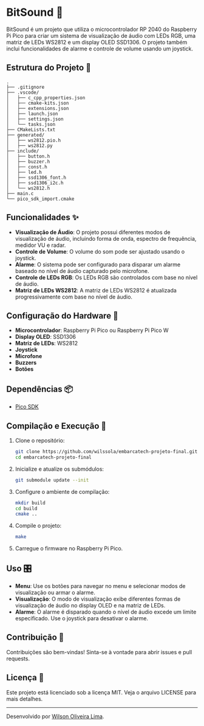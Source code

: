 # BitSound 🎵

BitSound é um projeto que utiliza o microcontrolador RP 2040 do Raspberry Pi Pico para criar um sistema de visualização de áudio com LEDs RGB, uma matriz de LEDs WS2812 e um display OLED SSD1306. O projeto também inclui funcionalidades de alarme e controle de volume usando um joystick.

## Estrutura do Projeto 📁

```
.
├── .gitignore
├── .vscode/
│   ├── c_cpp_properties.json
│   ├── cmake-kits.json
│   ├── extensions.json
│   ├── launch.json
│   ├── settings.json
│   └── tasks.json
├── CMakeLists.txt
├── generated/
│   ├── ws2812.pio.h
│   ├── ws2812.py
├── include/
│   ├── button.h
│   ├── buzzer.h
│   ├── const.h
│   ├── led.h
│   ├── ssd1306_font.h
│   ├── ssd1306_i2c.h
│   └── ws2812.h
├── main.c
└── pico_sdk_import.cmake
```

## Funcionalidades ✨

- **Visualização de Áudio**: O projeto possui diferentes modos de visualização de áudio, incluindo forma de onda, espectro de frequência, medidor VU e radar.
- **Controle de Volume**: O volume do som pode ser ajustado usando o joystick.
- **Alarme**: O sistema pode ser configurado para disparar um alarme baseado no nível de áudio capturado pelo microfone.
- **Controle de LEDs RGB**: Os LEDs RGB são controlados com base no nível de áudio.
- **Matriz de LEDs WS2812**: A matriz de LEDs WS2812 é atualizada progressivamente com base no nível de áudio.

## Configuração do Hardware 🔧

- **Microcontrolador**: Raspberry Pi Pico ou Raspberry Pi Pico W
- **Display OLED**: SSD1306
- **Matriz de LEDs**: WS2812
- **Joystick**
- **Microfone**
- **Buzzers**
- **Botões**

## Dependências 📦

- [Pico SDK](https://github.com/raspberrypi/pico-sdk)

## Compilação e Execução 🚀

1. Clone o repositório:
    ```sh
    git clone https://github.com/wilssola/embarcatech-projeto-final.git
    cd embarcatech-projeto-final
    ```

2. Inicialize e atualize os submódulos:
    ```sh
    git submodule update --init
    ```

3. Configure o ambiente de compilação:
    ```sh
    mkdir build
    cd build
    cmake ..
    ```

4. Compile o projeto:
    ```sh
    make
    ```

5. Carregue o firmware no Raspberry Pi Pico.

## Uso 🎛️

- **Menu**: Use os botões para navegar no menu e selecionar modos de visualização ou armar o alarme.
- **Visualização**: O modo de visualização exibe diferentes formas de visualização de áudio no display OLED e na matriz de LEDs.
- **Alarme**: O alarme é disparado quando o nível de áudio excede um limite especificado. Use o joystick para desativar o alarme.

## Contribuição 🤝

Contribuições são bem-vindas! Sinta-se à vontade para abrir issues e pull requests.

## Licença 📄

Este projeto está licenciado sob a licença MIT. Veja o arquivo LICENSE para mais detalhes.

---

Desenvolvido por [Wilson Oliveira Lima](https://github.com/wilssola).